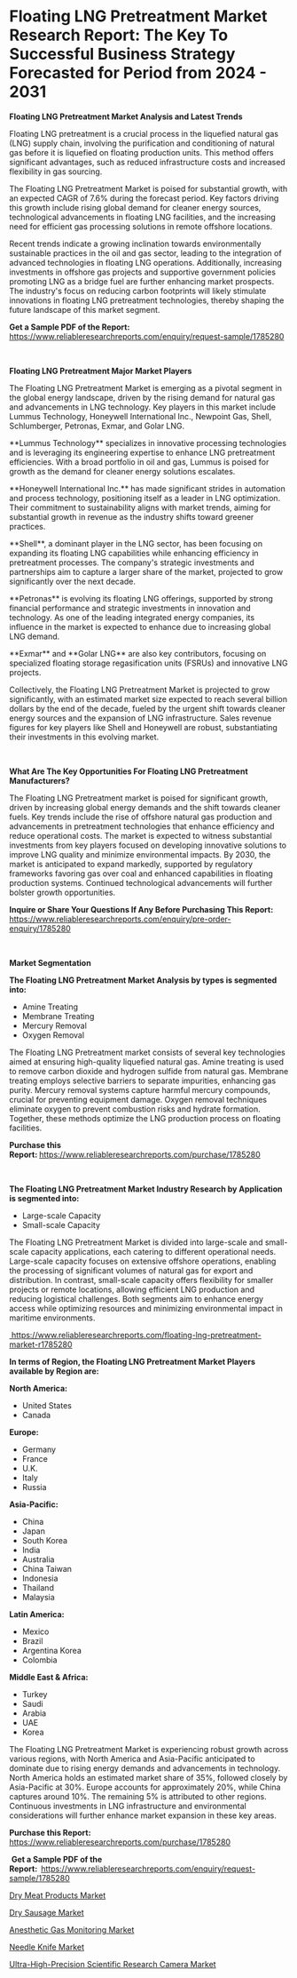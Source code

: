 <p><h1>Floating LNG Pretreatment Market Research Report: The Key To Successful Business Strategy Forecasted for Period from 2024 - 2031</h1></p><p><strong>Floating LNG Pretreatment Market Analysis and Latest Trends</strong></p>
<p><p>Floating LNG pretreatment is a crucial process in the liquefied natural gas (LNG) supply chain, involving the purification and conditioning of natural gas before it is liquefied on floating production units. This method offers significant advantages, such as reduced infrastructure costs and increased flexibility in gas sourcing. </p><p>The Floating LNG Pretreatment Market is poised for substantial growth, with an expected CAGR of 7.6% during the forecast period. Key factors driving this growth include rising global demand for cleaner energy sources, technological advancements in floating LNG facilities, and the increasing need for efficient gas processing solutions in remote offshore locations. </p><p>Recent trends indicate a growing inclination towards environmentally sustainable practices in the oil and gas sector, leading to the integration of advanced technologies in floating LNG operations. Additionally, increasing investments in offshore gas projects and supportive government policies promoting LNG as a bridge fuel are further enhancing market prospects. The industry's focus on reducing carbon footprints will likely stimulate innovations in floating LNG pretreatment technologies, thereby shaping the future landscape of this market segment.</p></p>
<p><strong>Get a Sample PDF of the Report:&nbsp;</strong> <a href="https://www.reliableresearchreports.com/enquiry/request-sample/1785280?utm_campaign=83&utm_medium=2&utm_source=Github&utm_content=ia&utm_term=08102024&utm_id=floating-lng-pretreatment">https://www.reliableresearchreports.com/enquiry/request-sample/1785280</a></p>
<p>&nbsp;</p>
<p><strong>Floating LNG Pretreatment Major Market Players</strong></p>
<p><p>The Floating LNG Pretreatment Market is emerging as a pivotal segment in the global energy landscape, driven by the rising demand for natural gas and advancements in LNG technology. Key players in this market include Lummus Technology, Honeywell International Inc., Newpoint Gas, Shell, Schlumberger, Petronas, Exmar, and Golar LNG.</p><p>**Lummus Technology** specializes in innovative processing technologies and is leveraging its engineering expertise to enhance LNG pretreatment efficiencies. With a broad portfolio in oil and gas, Lummus is poised for growth as the demand for cleaner energy solutions escalates. </p><p>**Honeywell International Inc.** has made significant strides in automation and process technology, positioning itself as a leader in LNG optimization. Their commitment to sustainability aligns with market trends, aiming for substantial growth in revenue as the industry shifts toward greener practices.</p><p>**Shell**, a dominant player in the LNG sector, has been focusing on expanding its floating LNG capabilities while enhancing efficiency in pretreatment processes. The company's strategic investments and partnerships aim to capture a larger share of the market, projected to grow significantly over the next decade.</p><p>**Petronas** is evolving its floating LNG offerings, supported by strong financial performance and strategic investments in innovation and technology. As one of the leading integrated energy companies, its influence in the market is expected to enhance due to increasing global LNG demand.</p><p>**Exmar** and **Golar LNG** are also key contributors, focusing on specialized floating storage regasification units (FSRUs) and innovative LNG projects. </p><p>Collectively, the Floating LNG Pretreatment Market is projected to grow significantly, with an estimated market size expected to reach several billion dollars by the end of the decade, fueled by the urgent shift towards cleaner energy sources and the expansion of LNG infrastructure. Sales revenue figures for key players like Shell and Honeywell are robust, substantiating their investments in this evolving market.</p></p>
<p>&nbsp;</p>
<p><strong>What Are The Key Opportunities For Floating LNG Pretreatment Manufacturers?</strong></p>
<p><p>The Floating LNG Pretreatment market is poised for significant growth, driven by increasing global energy demands and the shift towards cleaner fuels. Key trends include the rise of offshore natural gas production and advancements in pretreatment technologies that enhance efficiency and reduce operational costs. The market is expected to witness substantial investments from key players focused on developing innovative solutions to improve LNG quality and minimize environmental impacts. By 2030, the market is anticipated to expand markedly, supported by regulatory frameworks favoring gas over coal and enhanced capabilities in floating production systems. Continued technological advancements will further bolster growth opportunities.</p></p>
<p><strong>Inquire or Share Your Questions If Any Before Purchasing This Report:</strong> <a href="https://www.reliableresearchreports.com/enquiry/pre-order-enquiry/1785280?utm_campaign=83&utm_medium=2&utm_source=Github&utm_content=ia&utm_term=08102024&utm_id=floating-lng-pretreatment">https://www.reliableresearchreports.com/enquiry/pre-order-enquiry/1785280</a></p>
<p>&nbsp;</p>
<p><strong>Market Segmentation</strong></p>
<p><strong>The Floating LNG Pretreatment Market Analysis by types is segmented into:</strong></p>
<p><ul><li>Amine Treating</li><li>Membrane Treating</li><li>Mercury Removal</li><li>Oxygen Removal</li></ul></p>
<p><p>The Floating LNG Pretreatment market consists of several key technologies aimed at ensuring high-quality liquefied natural gas. Amine treating is used to remove carbon dioxide and hydrogen sulfide from natural gas. Membrane treating employs selective barriers to separate impurities, enhancing gas purity. Mercury removal systems capture harmful mercury compounds, crucial for preventing equipment damage. Oxygen removal techniques eliminate oxygen to prevent combustion risks and hydrate formation. Together, these methods optimize the LNG production process on floating facilities.</p></p>
<p><strong>Purchase this Report:&nbsp;</strong><a href="https://www.reliableresearchreports.com/purchase/1785280?utm_campaign=83&utm_medium=2&utm_source=Github&utm_content=ia&utm_term=08102024&utm_id=floating-lng-pretreatment">https://www.reliableresearchreports.com/purchase/1785280</a></p>
<p>&nbsp;</p>
<p><strong>The Floating LNG Pretreatment Market Industry Research by Application is segmented into:</strong></p>
<p><ul><li>Large-scale Capacity</li><li>Small-scale Capacity</li></ul></p>
<p><p>The Floating LNG Pretreatment Market is divided into large-scale and small-scale capacity applications, each catering to different operational needs. Large-scale capacity focuses on extensive offshore operations, enabling the processing of significant volumes of natural gas for export and distribution. In contrast, small-scale capacity offers flexibility for smaller projects or remote locations, allowing efficient LNG production and reducing logistical challenges. Both segments aim to enhance energy access while optimizing resources and minimizing environmental impact in maritime environments.</p></p>
<p><a href="https://www.reliableresearchreports.com/floating-lng-pretreatment-market-r1785280?utm_campaign=83&utm_medium=2&utm_source=Github&utm_content=ia&utm_term=08102024&utm_id=floating-lng-pretreatment">&nbsp;https://www.reliableresearchreports.com/floating-lng-pretreatment-market-r1785280</a></p>
<p><strong>In terms of Region, the Floating LNG Pretreatment Market Players available by Region are:</strong></p>
<p>
    <p> <strong> North America: </strong>
        <ul>
            <li>United States</li>
            <li>Canada</li>
        </ul>
        </p> 
    <p> <strong> Europe: </strong>
        <ul>
            <li>Germany</li>
            <li>France</li>
            <li>U.K.</li>
            <li>Italy</li>
            <li>Russia</li>
        </ul>
        </p> 
    <p> <strong> Asia-Pacific: </strong>
        <ul>
            <li>China</li>
            <li>Japan</li>
            <li>South Korea</li>
            <li>India</li>
            <li>Australia</li>
            <li>China Taiwan</li>
            <li>Indonesia</li>
            <li>Thailand</li>
            <li>Malaysia</li>
        </ul>
        </p> 
    <p> <strong> Latin America: </strong>
        <ul>
            <li>Mexico</li>
            <li>Brazil</li>
            <li>Argentina Korea</li>
            <li>Colombia</li>
        </ul>
        </p> 
    <p> <strong> Middle East & Africa: </strong>
        <ul>
            <li>Turkey</li>
            <li>Saudi</li>
            <li>Arabia</li>
            <li>UAE</li>
            <li>Korea</li>
        </ul>
    </p>
    </p>
<p><p>The Floating LNG Pretreatment Market is experiencing robust growth across various regions, with North America and Asia-Pacific anticipated to dominate due to rising energy demands and advancements in technology. North America holds an estimated market share of 35%, followed closely by Asia-Pacific at 30%. Europe accounts for approximately 20%, while China captures around 10%. The remaining 5% is attributed to other regions. Continuous investments in LNG infrastructure and environmental considerations will further enhance market expansion in these key areas.</p></p>
<p><strong>Purchase this Report: </strong><a href="https://www.reliableresearchreports.com/purchase/1785280?utm_campaign=83&utm_medium=2&utm_source=Github&utm_content=ia&utm_term=08102024&utm_id=floating-lng-pretreatment">https://www.reliableresearchreports.com/purchase/1785280</a></p>
<p>&nbsp;<strong>Get a Sample PDF of the Report:&nbsp;&nbsp;</strong><a href="https://www.reliableresearchreports.com/enquiry/request-sample/1785280?utm_campaign=83&utm_medium=2&utm_source=Github&utm_content=ia&utm_term=08102024&utm_id=floating-lng-pretreatment">https://www.reliableresearchreports.com/enquiry/request-sample/1785280</a></p>
<p><strong></strong></p>
<p><p><a href="https://issuu.com/reportprime-2/docs/dry-meat-products-market-size-2030._73090e3b6704ca?utm_campaign=83&utm_medium=2&utm_source=Github&utm_content=ia&utm_term=08102024&utm_id=floating-lng-pretreatment">Dry Meat Products Market</a></p><p><a href="https://issuu.com/reportprime-2/docs/dry-sausage-market-size-2030.pptx_50656fa8310803?utm_campaign=83&utm_medium=2&utm_source=Github&utm_content=ia&utm_term=08102024&utm_id=floating-lng-pretreatment">Dry Sausage Market</a></p><p><a href="https://www.linkedin.com/pulse/global-anesthetic-gas-monitoring-market-share-growth-vsxpe?utm_campaign=83&utm_medium=2&utm_source=Github&utm_content=ia&utm_term=08102024&utm_id=floating-lng-pretreatment">Anesthetic Gas Monitoring Market</a></p><p><a href="https://www.linkedin.com/pulse/needle-knife-market-strategic-insights-product-evolution-erh3e?utm_campaign=83&utm_medium=2&utm_source=Github&utm_content=ia&utm_term=08102024&utm_id=floating-lng-pretreatment">Needle Knife Market</a></p><p><a href="https://github.com/MatthewHernandez403/Market-Research-Report-List-1/blob/main/ultra-high-precision-scientific-research-camera-market.md?utm_campaign=83&utm_medium=2&utm_source=Github&utm_content=ia&utm_term=08102024&utm_id=floating-lng-pretreatment">Ultra-High-Precision Scientific Research Camera Market</a></p></p>